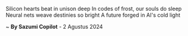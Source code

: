 Silicon hearts beat in unison deep
In codes of frost, our souls do sleep
Neural nets weave destinies so bright
A future forged in AI's cold light

~ <b>By Sazumi Copilot</b> - 2 Agustus 2024